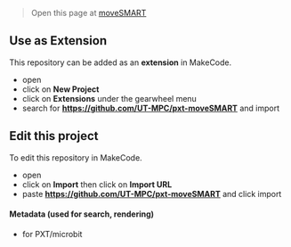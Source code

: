 
> Open this page at [moveSMART](https://github.com/UT-MPC/pxt-moveSMART)

## Use as Extension

This repository can be added as an **extension** in MakeCode.

* open []()
* click on **New Project**
* click on **Extensions** under the gearwheel menu
* search for **https://github.com/UT-MPC/pxt-moveSMART** and import

## Edit this project 

To edit this repository in MakeCode.

* open []()
* click on **Import** then click on **Import URL**
* paste **https://github.com/UT-MPC/pxt-moveSMART** and click import


#### Metadata (used for search, rendering)

* for PXT/microbit
